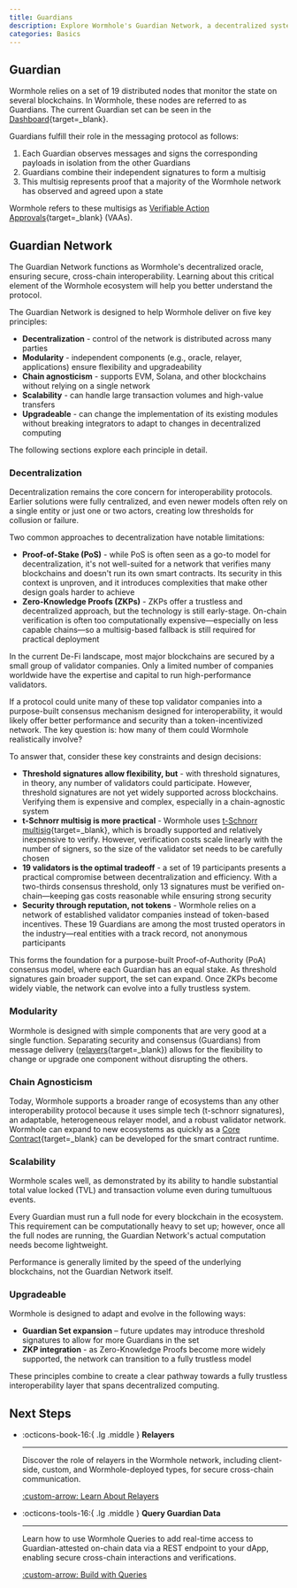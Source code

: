 ```yaml
---
title: Guardians
description: Explore Wormhole's Guardian Network, a decentralized system for secure, scalable cross-chain communication across various blockchain ecosystems.
categories: Basics
---
```


## Guardian

Wormhole relies on a set of 19 distributed nodes that monitor the state on several blockchains. In Wormhole, these nodes are referred to as Guardians. The current Guardian set can be seen in the [Dashboard](https://wormhole-foundation.github.io/wormhole-dashboard/#/?endpoint=Mainnet){target=\_blank}.

Guardians fulfill their role in the messaging protocol as follows: 

1. Each Guardian observes messages and signs the corresponding payloads in isolation from the other Guardians
2. Guardians combine their independent signatures to form a multisig
3. This multisig represents proof that a majority of the Wormhole network has observed and agreed upon a state

Wormhole refers to these multisigs as [Verifiable Action Approvals](/docs/learn/infrastructure/vaas/){target=\_blank} (VAAs).

## Guardian Network

The Guardian Network functions as Wormhole's decentralized oracle, ensuring secure, cross-chain interoperability. Learning about this critical element of the Wormhole ecosystem will help you better understand the protocol. 

The Guardian Network is designed to help Wormhole deliver on five key principles:

- **Decentralization** - control of the network is distributed across many parties
- **Modularity** - independent components (e.g., oracle, relayer, applications) ensure flexibility and upgradeability
- **Chain agnosticism** - supports EVM, Solana, and other blockchains without relying on a single network
- **Scalability** - can handle large transaction volumes and high-value transfers
- **Upgradeable** - can change the implementation of its existing modules without breaking integrators to adapt to changes in decentralized computing

The following sections explore each principle in detail. 

### Decentralization

Decentralization remains the core concern for interoperability protocols. Earlier solutions were fully centralized, and even newer models often rely on a single entity or just one or two actors, creating low thresholds for collusion or failure.

Two common approaches to decentralization have notable limitations:

- **Proof-of-Stake (PoS)** - while PoS is often seen as a go-to model for decentralization, it's not well-suited for a network that verifies many blockchains and doesn't run its own smart contracts. Its security in this context is unproven, and it introduces complexities that make other design goals harder to achieve
- **Zero-Knowledge Proofs (ZKPs)** - ZKPs offer a trustless and decentralized approach, but the technology is still early-stage. On-chain verification is often too computationally expensive—especially on less capable chains—so a multisig-based fallback is still required for practical deployment

In the current De-Fi landscape, most major blockchains are secured by a small group of validator companies. Only a limited number of companies worldwide have the expertise and capital to run high-performance validators.

If a protocol could unite many of these top validator companies into a purpose-built consensus mechanism designed for interoperability, it would likely offer better performance and security than a token-incentivized network. The key question is: how many of them could Wormhole realistically involve?

To answer that, consider these key constraints and design decisions:

- **Threshold signatures allow flexibility, but** - with threshold signatures, in theory, any number of validators could participate. However, threshold signatures are not yet widely supported across blockchains. Verifying them is expensive and complex, especially in a chain-agnostic system
- **t-Schnorr multisig is more practical** - Wormhole uses [t-Schnorr multisig](https://en.wikipedia.org/wiki/Schnorr_signature){target=\_blank}, which is broadly supported and relatively inexpensive to verify. However, verification costs scale linearly with the number of signers, so the size of the validator set needs to be carefully chosen
- **19 validators is the optimal tradeoff** - a set of 19 participants presents a practical compromise between decentralization and efficiency. With a two-thirds consensus threshold, only 13 signatures must be verified on-chain—keeping gas costs reasonable while ensuring strong security
- **Security through reputation, not tokens** - Wormhole relies on a network of established validator companies instead of token-based incentives. These 19 Guardians are among the most trusted operators in the industry—real entities with a track record, not anonymous participants

This forms the foundation for a purpose-built Proof-of-Authority (PoA) consensus model, where each Guardian has an equal stake. As threshold signatures gain broader support, the set can expand. Once ZKPs become widely viable, the network can evolve into a fully trustless system.

### Modularity

Wormhole is designed with simple components that are very good at a single function. Separating security and consensus (Guardians) from message delivery ([relayers](/docs/learn/infrastructure/relayer/){target=\_blank}) allows for the flexibility to change or upgrade one component without disrupting the others.

### Chain Agnosticism

Today, Wormhole supports a broader range of ecosystems than any other interoperability protocol because it uses simple tech (t-schnorr signatures), an adaptable, heterogeneous relayer model, and a robust validator network. Wormhole can expand to new ecosystems as quickly as a [Core Contract](/docs/learn/infrastructure/core-contracts/){target=\_blank} can be developed for the smart contract runtime.

### Scalability

Wormhole scales well, as demonstrated by its ability to handle substantial total value locked (TVL) and transaction volume even during tumultuous events.

Every Guardian must run a full node for every blockchain in the ecosystem. This requirement can be computationally heavy to set up; however, once all the full nodes are running, the Guardian Network's actual computation needs become lightweight. 

Performance is generally limited by the speed of the underlying blockchains, not the Guardian Network itself.

### Upgradeable

Wormhole is designed to adapt and evolve in the following ways:

- **Guardian Set expansion** – future updates may introduce threshold signatures to allow for more Guardians in the set
- **ZKP integration** - as Zero-Knowledge Proofs become more widely supported, the network can transition to a fully trustless model

These principles combine to create a clear pathway towards a fully trustless interoperability layer that spans decentralized computing.

## Next Steps

<div class="grid cards" markdown>

-   :octicons-book-16:{ .lg .middle } **Relayers**

    ---

    Discover the role of relayers in the Wormhole network, including client-side, custom, and Wormhole-deployed types, for secure cross-chain communication.

    [:custom-arrow: Learn About Relayers](/docs/learn/infrastructure/relayer/)

- :octicons-tools-16:{ .lg .middle } **Query Guardian Data**

    ---

    Learn how to use Wormhole Queries to add real-time access to Guardian-attested on-chain data via a REST endpoint to your dApp, enabling secure cross-chain interactions and verifications.

    [:custom-arrow: Build with Queries](/docs/build/queries/overview/)

</div>
